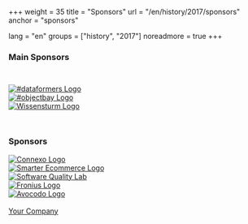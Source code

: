 +++
weight = 35
title = "Sponsors"
url = "/en/history/2017/sponsors"
anchor = "sponsors"

lang = "en"
groups = ["history", "2017"]
noreadmore = true
+++

### Main Sponsors

<div class="row blocks" style="padding: 2em 0;">
	<div class="four columns block">
		<div class="block-heading"><a href="https://dataformers.at/">
			<img src="/images/2017/Sponsor/dataformers.svg" alt="#dataformers Logo" style="max-height: 5em; max-width: 100%;"><br/>
		</a></div>
	</div>
	<div class="four columns block">
		<div class="block-heading"><a href="https://www.objectbay.com">
			<img src="/images/2017/Sponsor/objectbay.png" alt="#objectbay Logo" style="max-height: 5em; max-width: 100%;"><br/>
		</a></div>
	</div>
	<div class="four columns block">
		<div class="block-heading"><a href="http://www.wissensturm.at">
			<img src="/images/2017/Sponsor/wissensturm-linz.jpg" alt="Wissensturm Logo" style="max-height: 5em; max-width: 100%;"><br/>
		</a></div>
	</div>
</div>

### Sponsors

<div class="row blocks">
	<div class="four columns block">
		<div class="block-heading"><a href="http://connexxo.com/">
			<img src="/images/2017/Sponsor/Connexxo-Logo.png" alt="Connexo Logo" style="max-height: 5em; max-width: 100%;"><br/>
		</a></div>
	</div>
	<div class="four columns block">
		<div class="block-heading"><a href="https://smarter-ecommerce.com/">
			<img src="/images/2017/Sponsor/smec.png" alt="Smarter Ecommerce Logo" style="max-height: 5em; max-width: 100%;"><br/>
		</a></div>
	</div>
	<div class="four columns block">
		<div class="block-heading"><a href="https://www.software-quality-lab.com">
			<img src="/images/2017/Sponsor/sqlab-logo.png" alt="Software Quality Lab" style="max-height: 5em; max-width: 100%;"><br/>
		</a></div>
	</div>
</div>
<div class="row blocks">
		<div class="four columns block">
			<div class="block-heading"><a href="https://www.fronius.com">
				<img src="/images/2017/Sponsor/Fronius-Logo.png" alt="Fronius Logo" style="max-height: 5em; max-width: 100%;"><br/>
			</a></div>
		</div>
		<div class="four columns block">
			<div class="block-heading"><a href="https://www.avocodo.com">
				<img src="/images/2017/Sponsor/Avocodo-Logo.png" alt="Avocodo Logo" style="max-height: 5em; max-width: 100%;"><br/>
			</a></div>
		</div>
		<div class="four columns block">
			<div class="block-heading"><a href="mailto:info@socrates-conference.at?Subject=SoCraTes%20Day%20Linz%20Sponsoring">
				<i class="fa fa-question" aria-hidden="true" style="font-size: 5em;"></i><br/>
				Your Company
			</a></div>
		</div>
		<div class="four columns block">
		</div>
</div>

<!--more-->
